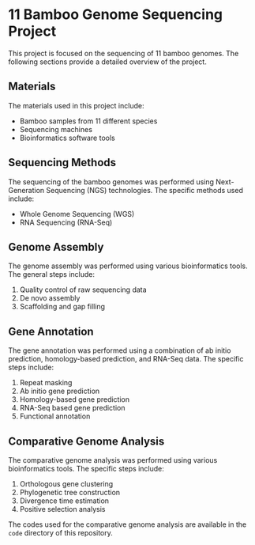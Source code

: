 # 11 Bamboo Genome Sequencing Project

This project is focused on the sequencing of 11 bamboo genomes. The following sections provide a detailed overview of the project.

## Materials

The materials used in this project include:

- Bamboo samples from 11 different species
- Sequencing machines
- Bioinformatics software tools

## Sequencing Methods

The sequencing of the bamboo genomes was performed using Next-Generation Sequencing (NGS) technologies. The specific methods used include:

- Whole Genome Sequencing (WGS)
- RNA Sequencing (RNA-Seq)

## Genome Assembly

The genome assembly was performed using various bioinformatics tools. The general steps include:

1. Quality control of raw sequencing data
2. De novo assembly
3. Scaffolding and gap filling

## Gene Annotation

The gene annotation was performed using a combination of ab initio prediction, homology-based prediction, and RNA-Seq data. The specific steps include:

1. Repeat masking
2. Ab initio gene prediction
3. Homology-based gene prediction
4. RNA-Seq based gene prediction
5. Functional annotation

## Comparative Genome Analysis

The comparative genome analysis was performed using various bioinformatics tools. The specific steps include:

1. Orthologous gene clustering
2. Phylogenetic tree construction
3. Divergence time estimation
4. Positive selection analysis

The codes used for the comparative genome analysis are available in the `code` directory of this repository.
